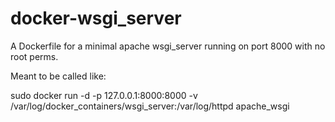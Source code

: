 # docker-wsgi_server
A Dockerfile for a minimal apache wsgi_server running on port 8000 with no root perms.

Meant to be called like:

sudo docker run -d -p 127.0.0.1:8000:8000 -v /var/log/docker_containers/wsgi_server:/var/log/httpd apache_wsgi

